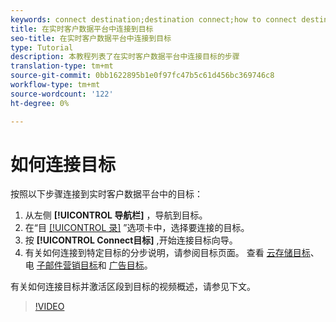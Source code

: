 ```yaml
---
keywords: connect destination;destination connect;how to connect destination
title: 在实时客户数据平台中连接到目标
seo-title: 在实时客户数据平台中连接到目标
type: Tutorial
description: 本教程列表了在实时客户数据平台中连接目标的步骤
translation-type: tm+mt
source-git-commit: 0bb1622895b1e0f97fc47b5c61d456bc369746c8
workflow-type: tm+mt
source-wordcount: '122'
ht-degree: 0%

---
```



# 如何连接目标

按照以下步骤连接到实时客户数据平台中的目标：

1. 从左侧 **[!UICONTROL 导航栏]** ，导航到目标。
2. 在“目 [[!UICONTROL 录]](./destinations-workspace.md#catalog) ”选项卡中，选择要连接的目标。
3. 按 **[!UICONTROL Connect目标]** ,开始连接目标向导。
4. 有关如何连接到特定目标的分步说明，请参阅目标页面。 查看 [云存储目标](../catalog/cloud-storage/workflow.md)、电 [子邮件营销目标](../catalog/email-marketing/overview.md)和 [广告目标](../catalog/advertising/overview.md)。

有关如何连接目标并激活区段到目标的视频概述，请参见下文。

>[!VIDEO](https://video.tv.adobe.com/v/29710?quality=12)
